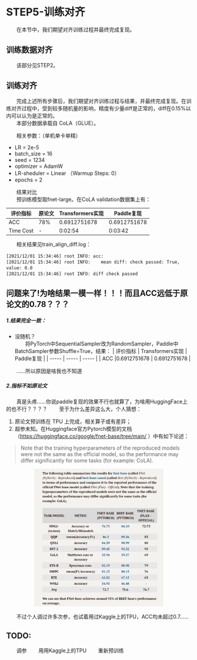 # STEP5-训练对齐
&emsp;&emsp;在本节中，我们期望对齐训练过程并最终完成复现。  
## 训练数据对齐
&emsp;&emsp;该部分见STEP2。

## 训练对齐
&emsp;&emsp;完成上述所有步骤后，我们期望对齐训练过程与结果，并最终完成复现。在训练对齐过程中，受到较多随机量的影响，精度有少量diff是正常的，diff在0.15%以内可以认为是正常的。  
&emsp;&emsp;本部分数据承载自 CoLA（GLUE）。

&emsp;&emsp;相关参数：（单机单卡单精）
* LR = 2e-5
* batch_size = 16
* seed = 1234
* optimizer = AdamW
* LR-sheduler = Linear （Warmup Steps: 0）
* epochs = 2

&emsp;&emsp;结果对比  
&emsp;&emsp;预训练模型取fnet-large。在CoLA validation数据集上有：

|  评价指标 | 原论文 | Transformers实现 | Paddle复现 |
| ----- | ----- | ----- | ----- |
| ACC | 78% |0.6912751678 | 0.6912751678 |
| Time Cost | - |0:02:54 | 0:03:42 |

&emsp;&emsp;相关结果见train_align_diff.log：
```
[2021/12/01 15:34:46] root INFO: acc: 
[2021/12/01 15:34:46] root INFO: 	mean diff: check passed: True, value: 0.0
[2021/12/01 15:34:46] root INFO: diff check passed
```
## 问题来了!为啥结果一模一样！！！而且ACC远低于原论文的0.78？？？
##### 1.结果完全一致：  
* 没随机？  
&emsp;&emsp;将PyTorch中SequentialSampler改为RandomSampler，Paddle中BatchSampler参数Shuffle=True，结果：
|  评价指标 | Transformers实现 | Paddle复现 |
| ----- | ----- | ----- |
| ACC |0.6912751678 | 0.6912751678 |

&emsp;&emsp;……所以原因是啥我也不知道

##### 2.指标不如原论文
&emsp;&emsp;真是头疼……你说paddle复现的效果不行也就算了，为啥用HuggingFace上的也不行？？？？
&emsp;&emsp;至于为什么差异这么大，个人猜想：

1. 原论文预训练在 TPU 上完成，相关算子或有差异；  
2. 超参未知。在Huggingface官方Pytorch模型的文档（https://huggingface.co/google/fnet-base/tree/main/ ）中有如下论述：
> Note that the training hyperparameters of the reproduced models were not the same as the official model, so the performance may differ significantly for some tasks (for example: CoLA). 

<center><img src="https://github.com/HJHGJGHHG/Paddle-FNet/blob/main/img/1.png"  style="zoom:30%;" width="70%"/></center>

&emsp;&emsp;不过个人调过许多次参，也试着用过Kaggle上的TPU，ACC均未超过0.7……

## TODO:
&emsp;&emsp;调参
&emsp;&emsp;用用Kaggle上的TPU
&emsp;&emsp;重新预训练
